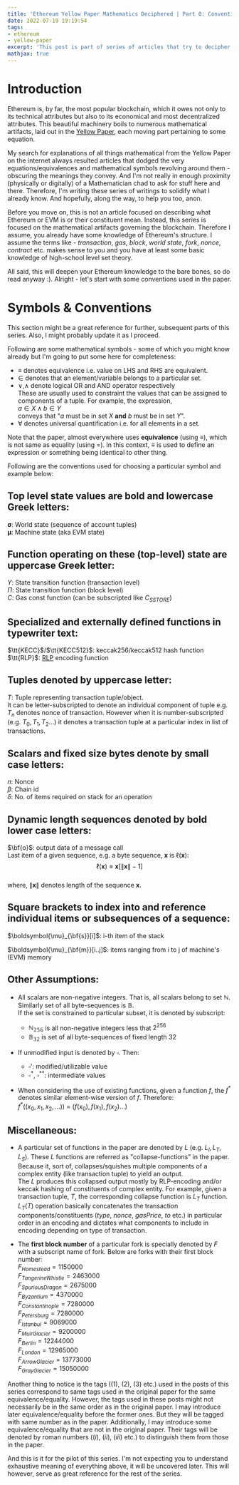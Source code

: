 ```yaml
---
title: 'Ethereum Yellow Paper Mathematics Deciphered | Part 0: Conventions'
date: 2022-07-19 19:19:54
tags:
- ethereum
- yellow-paper
excerpt: 'This post is part of series of articles that try to decipher mathematics in ethereum yellow paper, so that it makes sense to the reader and convey their meaning'
mathjax: true
---
```


# Introduction
Ethereum is, by far, the most popular blockchain, which it owes not only to its technical attributes but also to its economical and most decentralized attributes. This beautiful machinery boils to numerous mathematical artifacts, laid out in the [Yellow Paper](https://ethereum.github.io/yellowpaper/paper.pdf), each moving part pertaining to some equation.

My search for explanations of all things mathematical from the Yellow Paper on the internet always resulted articles that dodged the very equations/equivalences and mathematical symbols revolving around them - obscuring the meanings they convey. And I'm not really in enough proximity (physically or digitally) of a Mathematician chad to ask for stuff here and there. Therefore, I'm writing these series of writings to solidify what I already know. And hopefully, along the way, to help you too, anon.

Before you move on, this is not an article focused on describing what Ethereum or EVM is or their constituent mean. Instead, this series is focused on the mathematical artifacts governing the blockchain. Therefore I assume, you already have some knowledge of Ethereum's structure. I assume the terms like - _transaction_, _gas_, _block_, _world state_, _fork_, _nonce_, _contract_ etc. makes sense to you and you have at least some basic knowledge of high-school level set theory.

All said, this will deepen your Ethereum knowledge to the bare bones, so do read anyway :). Alright - let's start with some conventions used in the paper.

# Symbols & Conventions
This section might be a great reference for further, subsequent parts of this series. Also, I might probably update it as I proceed.

Following are some mathematical symbols - some of which you might know already but I'm going to put some here for completeness:

- $\equiv$ denotes equivalence i.e. value on LHS and RHS are equivalent.
- $\in$ denotes that an element/variable belongs to a particular set.
- $\lor$,$\land$ denote logical OR and AND operator respectively  
These are usually used to constraint the values that can be assigned to components of a tuple. For example, the expression,  
  $a \in X \land b \in Y$  
conveys that "$a$ must be in set $X$ **and** $b$ must be in set $Y$".
- $\forall$ denotes universal quantification i.e. for all elements in a set.

Note that the paper, almost everywhere uses **equivalence** (using $\equiv$), which is not same as equality (using $=$). In this context, $\equiv$ is used to define an expression or something being identical to other thing.

Following are the conventions used for choosing a particular symbol and example below:

## Top level state values are bold and lowercase Greek letters:  
$\boldsymbol{\sigma}$: World state (sequence of account tuples)  
$\boldsymbol{\mu}$: Machine state (aka EVM state)

## Function operating on these (top-level) state are uppercase Greek letter:  
$\Upsilon$: State transition function  (transaction level)  
$\Pi$: State transition function  (block level)  
$C$: Gas const function (can be subscripted like $C_{SSTORE}$)

## Specialized and externally defined functions in typewriter text:
$\tt{KECC}$/$\tt{KECC512}$: keccak256/keccak512 hash function  
$\tt{RLP}$: [RLP](https://ethereum.org/en/developers/docs/data-structures-and-encoding/rlp/) encoding function

## Tuples denoted by uppercase letter:  
$T$: Tuple representing transaction tuple/object.  
It can be letter-subscripted to denote an individual component of tuple e.g. $T_n$ denotes nonce of transaction. However when it is number-subscripted (e.g. $T_0, T_1, T_2 ...$) it denotes a transaction tuple at a particular index in list of transactions.

## Scalars and fixed size bytes denote by small case letters:
$n$: Nonce  
$\beta$: Chain id  
$\delta$: No. of items required on stack for an operation

## Dynamic length sequences denoted by bold lower case letters:
$\bf{o}$: output data of a message call  
Last item of a given sequence, e.g. a byte sequence, $\mathbf{x}$ is $\ell(\mathbf{x})$:
$$
\ell(\mathbf{x}) \equiv \mathbf{x}[\lVert \mathbf{x} \rVert - 1]
$$  
where, $\lVert \mathbf{x} \rVert$ denotes length of the sequence $\mathbf{x}$.

## Square brackets to index into and reference individual items or subsequences of a sequence:
$\boldsymbol{\mu}_{\bf{s}}[i]$: i-th item of the stack  

$\boldsymbol{\mu}_{\bf{m}}[i..j]$: items ranging from i to j of machine's (EVM) memory  

## Other Assumptions:
- All scalars are non-negative integers. That is, all scalars belong to set $\mathbb{N}$. Similarly set of all byte-sequences is $\mathbb{B}$.  
If the set is constrained to particular subset, it is denoted by subscript:  
  - $\mathbb{N_{256}}$ is all non-negative integers less that $2^{256}$  
  - $\mathbb{B_{32}}$ is set of all byte-sequences of fixed length $32$  

- If unmodified input is denoted by $\square$. Then:
  - $\square'$: modified/utilizable value
  - $\square^*$, $\square^{**}$: intermediate values

- When considering the use of existing functions, given a
function $f$, the $f^*$ denotes similar element-wise version of $f$. Therefore:  
$f^*((x_0, x_1, x_2,...))$ = $(f(x_0), f(x_1), f(x_2)...)$

## Miscellaneous:
  - A particular set of functions in the paper are denoted by $L$ (e.g. $L_I, L_T, L_S$). These $L$ functions are referred as "collapse-functions" in the paper. Because it, sort of, collapses/squishes multiple components of a complex entity (like transaction tuple) to yield an output.   
  The $L$ produces this collapsed output mostly by RLP-encoding and/or keccak hashing of constituents of complex entity. For example, given a transaction tuple, $T$, the corresponding collapse function is $L_T$ function. $L_T(T)$ operation basically concatenates the transaction components/constituents (_type_, _nonce_, _gasPrice_, _to_ etc.) in particular order in an encoding and dictates what components to include in encoding depending on type of transaction.


  - The **first block number** of a particular fork is specially denoted by $F$ with a subscript name of fork. Below are forks with their first block number:  
$F_{Homestead} = 1150000$  
$F_{TangerineWhistle} =  2463000$   
$F_{Spurious Dragon} =   2675000$  
$F_{Byzantium} = 4370000$  
$F_{Constantinople} = 7280000$  
$F_{Petersburg} = 7280000$  
$F_{Istanbul} = 9069000$  
$F_{Muir Glacier} = 9200000$  
$F_{Berlin} = 12244000$  
$F_{London} = 12965000$  
$F_{Arrow Glacier} = 13773000$  
$F_{Gray Glacier} = 15050000$  

Another thing to notice is the tags ($(1)$, $(2)$, $(3)$ etc.) used in the posts of this series correspond to same tags used in the original paper for the same equivalence/equality. However, the tags used in these posts might not necessarily be in the same order as in the original paper. I may introduce later equivalence/equality before the former ones. But they will be tagged with same number as in the paper. Additionally, I may introduce some equivalence/equality that are not in the original paper. Their tags will be denoted by roman numbers ($(i)$, $(ii)$, $(iii)$ etc.) to distinguish them from those in the paper.

And this is it for the pilot of this series. I'm not expecting you to understand exhaustive meaning of everything above, it will be uncovered later. This will however, serve as great reference for the rest of the series.